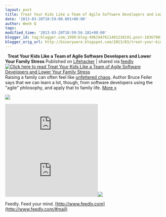 ```yaml
---
layout: post
title: Treat Your Kids Like a Team of Agile Software Developers and Lower Your Family Stress
date: '2013-03-20T10:59:00.001+08:00'
author: Wenh Q
tags:
modified_time: '2013-03-20T10:59:56.181+08:00'
blogger_id: tag:blogger.com,1999:blog-4961947611491238191.post-1036790379012656298
blogger_orig_url: http://binaryware.blogspot.com/2013/03/treat-your-kids-like-team-of-agile.html
---
```


  
**Treat Your Kids Like a Team of Agile Software Developers and Lower
Your Family Stress**
Published on
[Lifehacker](http://lifehacker.com/5991385/treat-your-kids-like-a-team-of-agile-software-developers-and-lower-your-family-stress)
| shared via [feedly](http://www.feedly.com)
[![Click here to read Treat Your Kids Like a Team of Agile Software
Developers and Lower Your Family
Stress](http://img.gawkerassets.com/img/18i0gt2nce3tejpg/xlarge.jpg "Click here to read Treat Your Kids Like a Team of Agile Software Developers and Lower Your Family Stress")](http://lifehacker.com/5991385/treat-your-kids-like-a-team-of-agile-software-developers-and-lower-your-family-stress "Click here to read Treat Your Kids Like a Team of Agile Software Developers and Lower Your Family Stress")
Raising a family can often feel like [unfettered
chaos](http://lifehacker.com/5989419/ten-things-i-wish-i-had-known-before-becoming-a-parent).
Author Bruce Feiler says that we can learn a lot, though, from software
developers using the "agile" philosophy, and apply that to family life.
[More »](http://lifehacker.com/5991385/treat-your-kids-like-a-team-of-agile-software-developers-and-lower-your-family-stress "Click here to read more about Treat Your Kids Like a Team of Agile Software Developers and Lower Your Family Stress")


![](http://lifehacker.feedsportal.com/c/34977/f/647165/s/29c20e4a/mf.gif)

[![](http://da.feedsportal.com/r/159490622487/u/49/f/647165/c/34977/s/29c20e4a/a2.img)](http://da.feedsportal.com/r/159490622487/u/49/f/647165/c/34977/s/29c20e4a/a2.htm)![](http://pi.feedsportal.com/r/159490622487/u/49/f/647165/c/34977/s/29c20e4a/a2t.img)![](http://feeds.feedburner.com/~r/lifehacker/full/~4/b1SEC92kj2g)

Feedly. Feed your mind.
[http://www.feedly.com](http://www.feedly.com/#mail)

